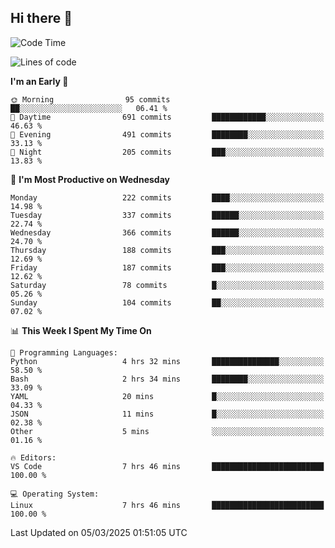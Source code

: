 ## Hi there 👋

<!--
**Wangmerlyn/Wangmerlyn** is a ✨ _special_ ✨ repository because its `README.md` (this file) appears on your GitHub profile.

Here are some ideas to get you started:

- 🔭 I’m currently working on ...
- 🌱 I’m currently learning ...
- 👯 I’m looking to collaborate on ...
- 🤔 I’m looking for help with ...
- 💬 Ask me about ...
- 📫 How to reach me: ...
- 😄 Pronouns: ...
- ⚡ Fun fact: ...
-->
<!--START_SECTION:waka-->
![Code Time](http://img.shields.io/badge/Code%20Time-80%20hrs%207%20mins-blue)

![Lines of code](https://img.shields.io/badge/From%20Hello%20World%20I%27ve%20Written-8.6%20million%20lines%20of%20code-blue)

**I'm an Early 🐤** 

```text
🌞 Morning                95 commits          ██░░░░░░░░░░░░░░░░░░░░░░░   06.41 % 
🌆 Daytime                691 commits         ████████████░░░░░░░░░░░░░   46.63 % 
🌃 Evening                491 commits         ████████░░░░░░░░░░░░░░░░░   33.13 % 
🌙 Night                  205 commits         ███░░░░░░░░░░░░░░░░░░░░░░   13.83 % 
```
📅 **I'm Most Productive on Wednesday** 

```text
Monday                   222 commits         ████░░░░░░░░░░░░░░░░░░░░░   14.98 % 
Tuesday                  337 commits         ██████░░░░░░░░░░░░░░░░░░░   22.74 % 
Wednesday                366 commits         ██████░░░░░░░░░░░░░░░░░░░   24.70 % 
Thursday                 188 commits         ███░░░░░░░░░░░░░░░░░░░░░░   12.69 % 
Friday                   187 commits         ███░░░░░░░░░░░░░░░░░░░░░░   12.62 % 
Saturday                 78 commits          █░░░░░░░░░░░░░░░░░░░░░░░░   05.26 % 
Sunday                   104 commits         ██░░░░░░░░░░░░░░░░░░░░░░░   07.02 % 
```


📊 **This Week I Spent My Time On** 

```text
💬 Programming Languages: 
Python                   4 hrs 32 mins       ███████████████░░░░░░░░░░   58.50 % 
Bash                     2 hrs 34 mins       ████████░░░░░░░░░░░░░░░░░   33.09 % 
YAML                     20 mins             █░░░░░░░░░░░░░░░░░░░░░░░░   04.33 % 
JSON                     11 mins             █░░░░░░░░░░░░░░░░░░░░░░░░   02.38 % 
Other                    5 mins              ░░░░░░░░░░░░░░░░░░░░░░░░░   01.16 % 

🔥 Editors: 
VS Code                  7 hrs 46 mins       █████████████████████████   100.00 % 

💻 Operating System: 
Linux                    7 hrs 46 mins       █████████████████████████   100.00 % 
```


 Last Updated on 05/03/2025 01:51:05 UTC
<!--END_SECTION:waka-->
